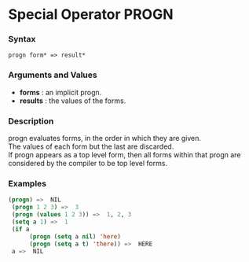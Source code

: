 <!-- Generated on 05/10/2020 by https://github.com/anto2oo/clhs-evolved -->

# Special Operator PROGN

### Syntax
`progn form* => result*`  


### Arguments and Values
- **forms** : an implicit progn.   
- **results** : the values of the forms.   


### Description
progn evaluates forms, in the order in which they are given.  
The values of each form but the last are discarded.  
If progn appears as a top level form, then all forms within that progn are considered by the compiler to be top level forms.



### Examples
```lisp 
(progn) =>  NIL
 (progn 1 2 3) =>  3
 (progn (values 1 2 3)) =>  1, 2, 3
 (setq a 1) =>  1
 (if a
      (progn (setq a nil) 'here)
      (progn (setq a t) 'there)) =>  HERE
 a =>  NIL
```
